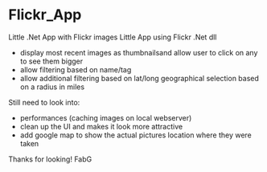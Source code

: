 Flickr_App
==========

Little .Net App with Flickr images
Little App using Flickr .Net dll
 - display most recent images as thumbnailsand allow user to click on any to see them bigger
 - allow filtering based on name/tag
 - allow additional filtering based on lat/long geographical selection based on a radius in miles

Still need to look into:
 - performances (caching images on local webserver)
 - clean up the UI and makes it look more attractive
 - add google map to show the actual pictures location where they were taken


Thanks for looking!
FabG
